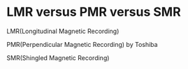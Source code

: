 # LMR versus PMR versus SMR

LMR(Longitudinal Magnetic Recording)

PMR(Perpendicular Magnetic Recording) by Toshiba

SMR(Shingled Magnetic Recording)
